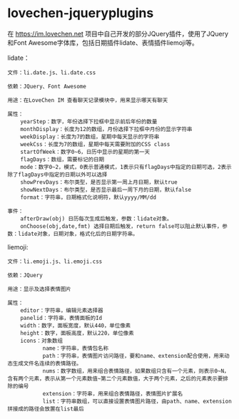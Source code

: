 # lovechen-jqueryplugins
在 https://im.lovechen.net 项目中自己开发的部分JQuery插件，使用了JQuery和Font Awesome字体库，包括日期插件lidate、表情插件liemoji等。

lidate：

    文件：li.date.js、li.date.css

    依赖：JQuery、Font Awesome

    用途：在LoveChen IM 查看聊天记录模块中，用来显示哪天有聊天

    属性：
        yearStep：数字，年份选择下拉框中显示前后年份的数量
        monthDisplay：长度为12的数组，月份选择下拉框中月份的显示字符串
        weekDisplay：长度为7的数组，星期中每天显示的字符串
        weekCss：长度为7的数组，星期中每天需要附加的CSS class
        startOfWeek：数字0~6，日历中显示的星期的第一天
        flagDays：数组，需要标记的日期
        mode：数字0~2，模式，0表示普通模式，1表示只有flagDays中指定的日期可选，2表示除了flagDays中指定的日期以外可以选择
        showPrevDays：布尔类型，是否显示第一周上月日期，默认true
        showNextDays：布尔类型，是否显示最后一周下月的日期，默认false
        format：字符串，日期格式化说明符，默认yyyy/MM/dd

    事件：
        afterDraw(obj) 日历每次生成后触发，参数：lidate对象。
        onChoose(obj,date,fmt) 选择日期后触发，return false可以阻止默认事件，参数：lidate对象，日期对象，格式化后的日期字符串。

liemoji:
    
    文件：li.emoji.js、li.emoji.css

    依赖：JQuery

    用途：显示及选择表情图片

    属性：
        editor：字符串，编辑元素选择器
        panelid：字符串，表情面板的Id
        width：数字，面板宽度，默认440，单位像素
        height：数字，面板高度，默认220，单位像素
        icons：对象数组
               name：字符串，表情包名称
               path：字符串，表情图片访问路径，要和name、extension配合使用，用来动态生成文件名连续的表情路径。
               nums：数字数组，用来组合表情路径，如果数组只含有一个元素，则表示0~N，含有两个元素，表示从第一个元素数值~第二个元素数值，大于两个元素，之后的元素表示要排除的编号
               extension：字符串，用来组合表情路径，表情图片扩展名
               list：字符串数组，可以直接设置表情图片路径，由path、name、extension拼接成的路径会放置在list最后
